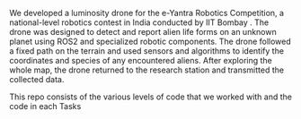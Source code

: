 We developed a luminosity drone for the e-Yantra Robotics Competition, a national-level robotics contest in India conducted by IIT Bombay . The drone was designed to detect and report alien life forms on an unknown planet using ROS2 and specialized robotic components. The drone followed a fixed path on the terrain and used sensors and algorithms to identify the coordinates and species of any encountered aliens. After exploring the whole map, the drone returned to the research station and transmitted the collected data.


This repo consists of the various levels of code that we worked with and the code in each Tasks
